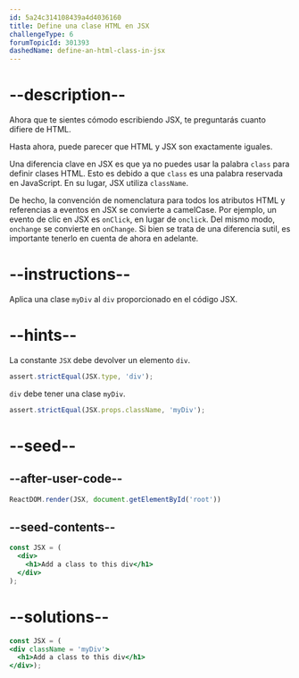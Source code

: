 ```yaml
---
id: 5a24c314108439a4d4036160
title: Define una clase HTML en JSX
challengeType: 6
forumTopicId: 301393
dashedName: define-an-html-class-in-jsx
---
```


# --description--

Ahora que te sientes cómodo escribiendo JSX, te preguntarás cuanto difiere de HTML.

Hasta ahora, puede parecer que HTML y JSX son exactamente iguales.

Una diferencia clave en JSX es que ya no puedes usar la palabra `class` para definir clases HTML. Esto es debido a que `class` es una palabra reservada en JavaScript. En su lugar, JSX utiliza `className`.

De hecho, la convención de nomenclatura para todos los atributos HTML y referencias a eventos en JSX se convierte a camelCase. Por ejemplo, un evento de clic en JSX es `onClick`, en lugar de `onclick`. Del mismo modo, `onchange` se convierte en `onChange`. Si bien se trata de una diferencia sutil, es importante tenerlo en cuenta de ahora en adelante.

# --instructions--

Aplica una clase `myDiv` al `div` proporcionado en el código JSX.

# --hints--

La constante `JSX` debe devolver un elemento `div`.

```js
assert.strictEqual(JSX.type, 'div');
```

`div` debe tener una clase `myDiv`.

```js
assert.strictEqual(JSX.props.className, 'myDiv');
```

# --seed--

## --after-user-code--

```jsx
ReactDOM.render(JSX, document.getElementById('root'))
```

## --seed-contents--

```jsx
const JSX = (
  <div>
    <h1>Add a class to this div</h1>
  </div>
);
```

# --solutions--

```jsx
const JSX = (
<div className = 'myDiv'>
  <h1>Add a class to this div</h1>
</div>);
```

